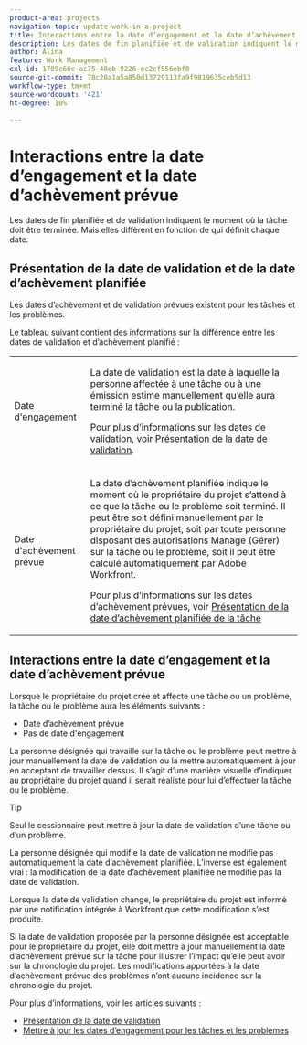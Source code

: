 ```yaml
---
product-area: projects
navigation-topic: update-work-in-a-project
title: Interactions entre la date d’engagement et la date d’achèvement prévue
description: Les dates de fin planifiée et de validation indiquent le moment où la tâche doit être terminée. Mais elles diffèrent en fonction de qui définit chaque date.
author: Alina
feature: Work Management
exl-id: 1709c60c-ac75-48eb-9226-ec2cf556ebf0
source-git-commit: 78c28a1a5a850d13729113fa9f9819635ceb5d13
workflow-type: tm+mt
source-wordcount: '421'
ht-degree: 10%

---
```


# Interactions entre la date d’engagement et la date d’achèvement prévue

<!--
this article has mostly information that is repeated from the articles linked from here. I left it in here for searchability's sake.
-->

Les dates de fin planifiée et de validation indiquent le moment où la tâche doit être terminée. Mais elles diffèrent en fonction de qui définit chaque date.

## Présentation de la date de validation et de la date d’achèvement planifiée

Les dates d’achèvement et de validation prévues existent pour les tâches et les problèmes.

Le tableau suivant contient des informations sur la différence entre les dates de validation et d’achèvement planifié :

<table style="table-layout:auto"> 
 <col> 
 <col> 
 <tbody> 
  <tr> 
   <td role="rowheader">Date d'engagement</td> 
   <td> <p>La date de validation est la date à laquelle la personne affectée à une tâche ou à une émission estime manuellement qu’elle aura terminé la tâche ou la publication.</p> <p>Pour plus d’informations sur les dates de validation, voir <a href="../../../manage-work/projects/updating-work-in-a-project/overview-of-commit-dates.md" class="MCXref xref">Présentation de la date de validation</a>.</p> </td> 
  </tr> 
  <tr> 
   <td role="rowheader">Date d'achèvement prévue</td> 
   <td> <p>La date d’achèvement planifiée indique le moment où le propriétaire du projet s’attend à ce que la tâche ou le problème soit terminé. Il peut être soit défini manuellement par le propriétaire du projet, soit par toute personne disposant des autorisations Manage (Gérer) sur la tâche ou le problème, soit il peut être calculé automatiquement par Adobe Workfront.</p> <p>Pour plus d’informations sur les dates d’achèvement prévues, voir <a href="../../../manage-work/tasks/task-information/task-planned-completion-date.md" class="MCXref xref">Présentation de la date d’achèvement planifiée de la tâche</a></p> </td> 
  </tr> 
 </tbody> 
</table>

## Interactions entre la date d’engagement et la date d’achèvement prévue

Lorsque le propriétaire du projet crée et affecte une tâche ou un problème, la tâche ou le problème aura les éléments suivants :

* Date d’achèvement prévue
* Pas de date d&#39;engagement

La personne désignée qui travaille sur la tâche ou le problème peut mettre à jour manuellement la date de validation ou la mettre automatiquement à jour en acceptant de travailler dessus. Il s’agit d’une manière visuelle d’indiquer au propriétaire du projet quand il serait réaliste pour lui d’effectuer la tâche ou le problème.

>[!TIP]
>
>Seul le cessionnaire peut mettre à jour la date de validation d’une tâche ou d’un problème.

La personne désignée qui modifie la date de validation ne modifie pas automatiquement la date d’achèvement planifiée. L’inverse est également vrai : la modification de la date d’achèvement planifiée ne modifie pas la date de validation.

Lorsque la date de validation change, le propriétaire du projet est informé par une notification intégrée à Workfront que cette modification s’est produite.

Si la date de validation proposée par la personne désignée est acceptable pour le propriétaire du projet, elle doit mettre à jour manuellement la date d’achèvement prévue sur la tâche pour illustrer l’impact qu’elle peut avoir sur la chronologie du projet. Les modifications apportées à la date d’achèvement prévue des problèmes n’ont aucune incidence sur la chronologie du projet.

Pour plus d’informations, voir les articles suivants :

* [Présentation de la date de validation](../../../manage-work/projects/updating-work-in-a-project/overview-of-commit-dates.md)
* [Mettre à jour les dates d’engagement pour les tâches et les problèmes](../../../manage-work/projects/updating-work-in-a-project/update-commit-date-on-tasks-and-issues.md)
